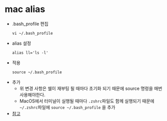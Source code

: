 # mac alias
- .bash_profile 편집
    ```shell script
    vi ~/.bash_profile
    ```
- alias 설정
    ```shell script
    alias ll='ls -l'
    ```
- 적용
    ```shell script
    source ~/.bash_profile
    ```
- 추가
    - 위 변경 사항은 쉘이 재부팅 될 때마다 초기화 되기 때문에 source 명령을 매번 사용해야한다.
    - MacOS에서 터미널이 실행될 때마다 `.zshrc`파일도 함께 실행되기 때문에<br>
    `~/.zshrc`파일에 `source ~/.bash_profile` 을 추가
- [참고](https://yong-park.tistory.com/3)